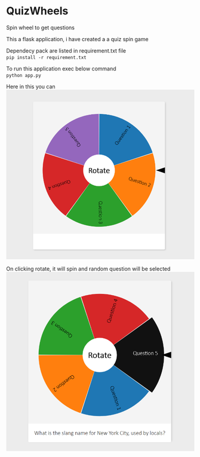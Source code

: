 # QuizWheels
Spin wheel to get questions 

This a flask application, i have created a a quiz spin game

Dependecy pack are listed in requirement.txt file\
<code>pip install -r requirement.txt</code>

To run this application exec below command\
<code>python app.py</code>

Here in this you can \
![Default](https://github.com/suhaskekuda/QuizWheels/blob/main/static/images/default.PNG)

On clicking rotate, it will spin and random question will be selected 
![clicked instance](https://github.com/suhaskekuda/QuizWheels/blob/main/static/images/Runned.PNG)
